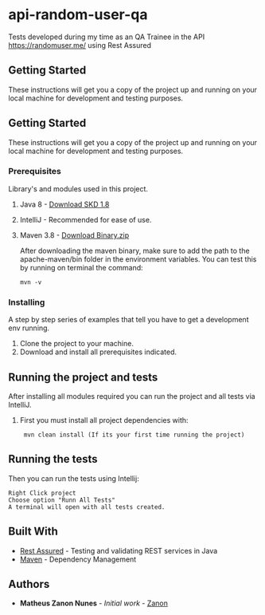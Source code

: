 # api-random-user-qa
Tests developed during my time as an QA Trainee in the API https://randomuser.me/ using Rest Assured

## Getting Started
These instructions will get you a copy of the project up and running on your local machine for development and testing purposes.

## Getting Started
These instructions will get you a copy of the project up and running on your local machine for development and testing purposes.

### Prerequisites
Library's and modules used in this project.

1. Java 8 - [Download SKD 1.8](https://www.oracle.com/br/java/technologies/javase/javase-jdk8-downloads.html)
2. IntelliJ - Recommended for ease of use.
3. Maven 3.8 - [Download Binary.zip](https://ftp.unicamp.br/pub/apache/maven/maven-3/3.8.1/binaries/apache-maven-3.8.1-bin.zip)

   After downloading the maven binary, make sure to add the path
   to the apache-maven/bin folder in the environment variables.
   You can test this by running on terminal the command:
      ```
      mvn -v
      ```

### Installing
A step by step series of examples that tell you have to get a development env running.
1. Clone the project to your machine.
2. Download and install all prerequisites indicated.

## Running the project and tests
After installing all modules required you can run the project and all tests via IntelliJ.
1. First you must install all project dependencies with:
   ```
    mvn clean install (If its your first time running the project) 
   ```
## Running the tests
Then you can run the tests using Intellij:
   ```
   Right Click project 
   Choose option "Runn All Tests"
   A terminal will open with all tests created.
   ```
## Built With

* [Rest Assured](https://rest-assured.io/) - Testing and validating REST services in Java
* [Maven](https://maven.apache.org/) - Dependency Management

## Authors

* **Matheus Zanon Nunes** - *Initial work* - [Zanon](https://github.com/zanon005)


